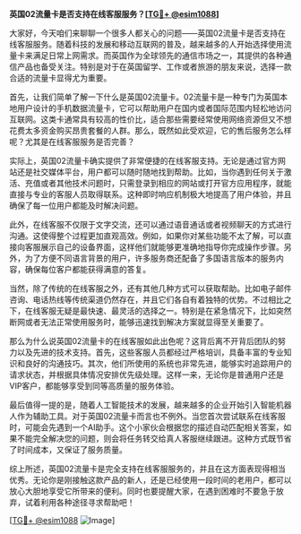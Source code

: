 **英国02流量卡是否支持在线客服服务？[[TG💪+ @esim1088](https://t.me/s/esim1088)]**

大家好，今天咱们来聊聊一个很多人都关心的问题——英国02流量卡是否支持在线客服服务。随着科技的发展和移动互联网的普及，越来越多的人开始选择使用流量卡来满足日常上网需求。而英国作为全球领先的通信市场之一，其提供的各种通信产品也备受关注。特别是对于在英国留学、工作或者旅游的朋友来说，选择一款合适的流量卡显得尤为重要。

首先，让我们简单了解一下什么是英国02流量卡。02流量卡是一种专门为英国本地用户设计的手机数据流量卡，它可以帮助用户在国内或者国际范围内轻松地访问互联网。这类卡通常具有较高的性价比，适合那些需要经常使用网络资源但又不想花费太多资金购买昂贵套餐的人群。那么，既然如此受欢迎，它的售后服务怎么样呢？尤其是在线客服服务是否完善？

实际上，英国02流量卡确实提供了非常便捷的在线客服支持。无论是通过官方网站还是社交媒体平台，用户都可以随时随地找到帮助。比如，当你遇到任何关于激活、充值或者其他技术问题时，只需登录到相应的网站或打开官方应用程序，就能直接与专业的客服人员取得联系。这种即时响应机制极大地提高了用户体验，并且确保了每一位用户都能及时解决问题。

此外，在线客服不仅限于文字交流，还可以通过语音通话或者视频聊天的方式进行沟通。这使得整个过程更加直观高效。例如，如果你对某些功能不太了解，可以直接向客服展示自己的设备界面，这样他们就能够更准确地指导你完成操作步骤。另外，为了方便不同语言背景的用户，许多服务商还配备了多国语言版本的服务内容，确保每位客户都能获得满意的答复。

当然，除了传统的在线客服之外，还有其他几种方式可以获取帮助。比如电子邮件咨询、电话热线等传统渠道仍然存在，并且它们各自有着独特的优势。不过相比之下，在线客服无疑是最快速、最灵活的选择之一。特别是在紧急情况下，比如突然断网或者无法正常使用服务时，能够迅速找到解决方案就显得至关重要了。

那么为什么说英国02流量卡的在线客服如此出色呢？这背后离不开背后团队的努力以及先进的技术支持。首先，这些客服人员都经过严格培训，具备丰富的专业知识和良好的沟通技巧。其次，他们所使用的系统也非常先进，能够实时追踪用户的请求状态，并根据具体情况安排优先级处理。这样一来，无论你是普通用户还是VIP客户，都能够享受到同等高质量的服务体验。

最后值得一提的是，随着人工智能技术的发展，越来越多的企业开始引入智能机器人作为辅助工具。对于英国02流量卡而言也不例外。当您首次尝试联系在线客服时，可能会先遇到一个AI助手。这个小家伙会根据您的描述自动匹配相关答案，如果不能完全解决您的问题，则会将任务转交给真人客服继续跟进。这种方式既节省了时间成本，又保证了服务质量。

综上所述，英国02流量卡是完全支持在线客服服务的，并且在这方面表现得相当优秀。无论你是刚接触这款产品的新人，还是已经使用一段时间的老用户，都可以放心大胆地享受它所带来的便利。同时也要提醒大家，在遇到困难时不要急于放弃，试着利用各种途径寻求帮助吧！

[[TG💪+ @esim1088](https://t.me/s/esim1088) ![Image](https://i.postimg.cc/4NQfJmqS/Snipaste-2025-05-13-00-14-12.png)]